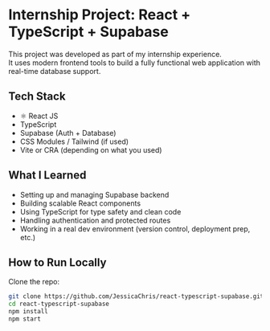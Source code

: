 # Internship Project: React + TypeScript + Supabase 

This project was developed as part of my internship experience.  
It uses modern frontend tools to build a fully functional web application with real-time database support.

## Tech Stack
- ⚛ React JS
-  TypeScript
-  Supabase (Auth + Database)
-  CSS Modules / Tailwind (if used)
-  Vite or CRA (depending on what you used)

##  What I Learned
- Setting up and managing Supabase backend
- Building scalable React components
- Using TypeScript for type safety and clean code
- Handling authentication and protected routes
- Working in a real dev environment (version control, deployment prep, etc.)

##  How to Run Locally

Clone the repo:

```bash
git clone https://github.com/JessicaChris/react-typescript-supabase.git
cd react-typescript-supabase
npm install
npm start
